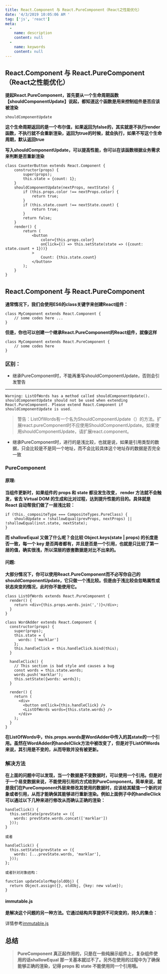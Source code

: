 ```yaml
---
title: React.Component 与 React.PureComponent（React之性能优化）
date: '4/3/2019 10:05:06 AM '
tag: ['js', 'react']
meta:
  -
    name: description
    content: null
  -
    name: keywords
    content: null
---
```

## React.Component 与 React.PureComponent（React之性能优化）

**提起React.PureComponent，首先要从一个生命周期函数【shouldComponentUpdate】说起，都知道这个函数是用来控制组件是否应该被渲染**

	shouldComponentUpdate

**这个生命周期返回的是一个布尔值，如果返回为false的，其实就是不执行render函数，不执行就不会重新渲染，返回为true的时候，就会执行，如果不写这个生命周期，默认返回true**

**写入shouldComponentUpdate，可以提高性能，你可以在该函数根据业务需求来判断是否重新渲染**

	class CounterButton extends React.Component {
	    constructor(props) {
	        super(props);
	        this.state = {count: 1};
	    }
	    shouldComponentUpdate(nextProps, nextState) {
	        if (this.props.color !== nextProps.color) {
	            return true;
	        }
	        if (this.state.count !== nextState.count) {
	            return true;
	        }
	        return false;
	    }
	    render() {
	        return (
	            <button
	                color={this.props.color}
	                onClick={() => this.setState(state => ({count: state.count + 1}))}
	            >
	                Count: {this.state.count}
	            </button>
	        );
	    }
	}

## React.Component 与 React.PureComponent

**通常情况下，我们会使用ES6的class关键字来创建React组件：**
	
	class MyComponent extends React.Component {
	    // some codes here ...
	}

**但是，你也可以创建一个继承React.PureComponent的React组件，就像这样**

	class MyComponent extends React.PureComponent {
	    // some codes here
	}

### 区别：

- 继承PureComponent时，不能再重写shouldComponentUpdate，否则会引发警告

----------


	Warning: ListOfWords has a method called shouldComponentUpdate(). shouldComponentUpdate should not be used when extending React.PureComponent. Please extend React.Component if shouldComponentUpdate is used.

> 警告：ListOfWords有一个名为ShouldComponentUpdate（）的方法。扩展react.pureComponent时不应使用ShouldComponentUpdate。如果使用shouldComponentUpdate，请扩展react.component。

- 继承PureComponent时，进行的是浅比较，也就是说，如果是引用类型的数据，只会比较是不是同一个地址，而不会比较具体这个地址存的数据是否完全一致

### PureComponent

#### 原理:

**当组件更新时，如果组件的 props 和 state 都没发生改变， render 方法就不会触发，省去 Virtual DOM 的生成和比对过程，达到提升性能的目的。具体就是 React 自动帮我们做了一层浅比较：**

	if (this._compositeType === CompositeTypes.PureClass) {
	    shouldUpdate = !shallowEqual(prevProps, nextProps) || !shallowEqual(inst.state, nextState);
	}

**而 shallowEqual 又做了什么呢？会比较 Object.keys(state | props) 的长度是否一致，每一个 key 是否两者都有，并且是否是一个引用，也就是只比较了第一层的值，确实很浅，所以深层的嵌套数据是对比不出来的。**

#### 问题:

**大部分情况下，你可以使用React.PureComponent而不必写你自己的shouldComponentUpdate，它只做一个浅比较。但是由于浅比较会忽略属性或状态突变的情况，此时你不能使用它。**

	class ListOfWords extends React.PureComponent {
	  render() {
	    return <div>{this.props.words.join(',')}</div>;
	  }
	}
	
	class WordAdder extends React.Component {
	  constructor(props) {
	    super(props);
	    this.state = {
	      words: ['marklar']
	    };
	    this.handleClick = this.handleClick.bind(this);
	  }
	
	  handleClick() {
	    // This section is bad style and causes a bug
	    const words = this.state.words;
	    words.push('marklar');
	    this.setState({words: words});
	  }
	
	  render() {
	    return (
	      <div>
	        <button onClick={this.handleClick} />
	        <ListOfWords words={this.state.words} />
	      </div>
	    );
	  }
	}

**在ListOfWords中，this.props.words是WordAdder中传入的其state的一个引用。虽然在WordAdder的handelClick方法中被改变了，但是对于ListOfWords来说，其引用是不变的，从而导致并没有被更新。**

### 解决方法

**在上面的问题中可以发现，当一个数据是不变数据时，可以使用一个引用。但是对于一个易变数据来说，不能使用引用的方式给到PureComponent。简单来说，就是我们在PureComponent外层来修改其使用的数据时，应该给其赋值一个新的对象或者引用，从而才能确保其能够进行重新渲染。例如上面例子中的handleClick可以通过以下几种来进行修改从而确认正确的渲染：**

	handleClick() {
	  this.setState(prevState => ({
	    words: prevState.words.concat(['marklar'])
	  }));
	}
	
	或者
	
	handleClick() {
	  this.setState(prevState => ({
	    words: [...prevState.words, 'marklar'],
	  }));
	};
	
	或者针对对象结构：
	
	function updateColorMap(oldObj) {
	  return Object.assign({}, oldObj, {key: new value});
	}

#### immutable.js

**是解决这个问题的另一种方法。它通过结构共享提供不可突变的，持久的集合：**

详情参考[immutable.js](https://github.com/immutable-js/immutable-js)

## 总结

> **PureComponent 真正起作用的，只是在一些纯展示组件上，复杂组件使用的话shallowEqual 那一关基本就过不了。另外在使用的过程中为了确保能够正确的渲染，记得 props 和 state 不能使用同一个引用哦。**